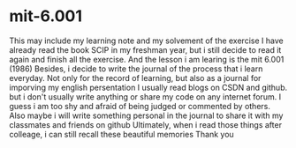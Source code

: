 # mit-6.001
This may include my learning note and my solvement of the exercise
I have already read the book SCIP in my freshman year, but i still decide to read it again and finish all the exercise. And the lesson i am learing is the mit 6.001 (1986)
Besides, i decide to write the journal of the process that i learn everyday.
Not only for the record of learning, but also as a journal for imporving my english persentation
I usually read blogs on CSDN and github. but i don't usually write anything or share my code on any internet forum. I guess i am too shy and afraid of being judged or commented by others.
Also maybe i will write something personal in the journal to share it with my classmates and friends on github 
Ultimately, when i read those things after colleage, i can still recall these beautiful memories
Thank you

